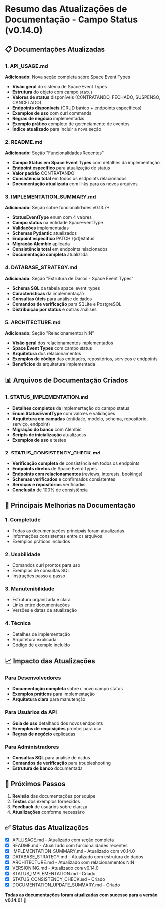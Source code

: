 # Resumo das Atualizações de Documentação - Campo Status (v0.14.0)

## 📋 Documentações Atualizadas

### 1. API_USAGE.md
**Adicionado:** Nova seção completa sobre Space Event Types
- **Visão geral** do sistema de Space Event Types
- **Estrutura** do objeto com campo `status`
- **Valores de status** disponíveis (CONTRATANDO, FECHADO, SUSPENSO, CANCELADO)
- **Endpoints disponíveis** (CRUD básico + endpoints específicos)
- **Exemplos de uso** com curl commands
- **Regras de negócio** implementadas
- **Exemplo prático** completo de gerenciamento de eventos
- **Índice atualizado** para incluir a nova seção

### 2. README.md
**Adicionado:** Seção "Funcionalidades Recentes"
- **Campo Status em Space Event Types** com detalhes da implementação
- **Endpoint específico** para atualização de status
- **Valor padrão** CONTRATANDO
- **Consistência total** em todos os endpoints relacionados
- **Documentação atualizada** com links para os novos arquivos

### 3. IMPLEMENTATION_SUMMARY.md
**Adicionado:** Seção sobre funcionalidades v0.13.7+
- **StatusEventType** enum com 4 valores
- **Campo status** na entidade SpaceEventType
- **Validações** implementadas
- **Schemas Pydantic** atualizados
- **Endpoint específico** PATCH /{id}/status
- **Migração Alembic** aplicada
- **Consistência total** em endpoints relacionados
- **Documentação completa** atualizada

### 4. DATABASE_STRATEGY.md
**Adicionado:** Seção "Estrutura de Dados - Space Event Types"
- **Schema SQL** da tabela space_event_types
- **Características** da implementação
- **Consultas úteis** para análise de dados
- **Comandos de verificação** para SQLite e PostgreSQL
- **Distribuição por status** e outras análises

### 5. ARCHITECTURE.md
**Adicionado:** Seção "Relacionamentos N:N"
- **Visão geral** dos relacionamentos implementados
- **Space Event Types** com campo status
- **Arquitetura** dos relacionamentos
- **Exemplos de código** das entidades, repositórios, serviços e endpoints
- **Benefícios** da arquitetura implementada

## 📊 Arquivos de Documentação Criados

### 1. STATUS_IMPLEMENTATION.md
- **Detalhes completos** da implementação do campo status
- **Enum StatusEventType** com valores e validações
- **Arquitetura em camadas** (entidade, modelo, schema, repositório, serviço, endpoint)
- **Migração do banco** com Alembic
- **Scripts de inicialização** atualizados
- **Exemplos de uso** e testes

### 2. STATUS_CONSISTENCY_CHECK.md
- **Verificação completa** de consistência em todos os endpoints
- **Endpoints diretos** de Space Event Types
- **Endpoints com relacionamentos** (reviews, interests, bookings)
- **Schemas verificados** e confirmados consistentes
- **Serviços e repositórios** verificados
- **Conclusão** de 100% de consistência

## 🎯 Principais Melhorias na Documentação

### 1. **Completude**
- Todas as documentações principais foram atualizadas
- Informações consistentes entre os arquivos
- Exemplos práticos incluídos

### 2. **Usabilidade**
- Comandos curl prontos para uso
- Exemplos de consultas SQL
- Instruções passo a passo

### 3. **Manutenibilidade**
- Estrutura organizada e clara
- Links entre documentações
- Versões e datas de atualização

### 4. **Técnica**
- Detalhes de implementação
- Arquitetura explicada
- Código de exemplo incluído

## 📈 Impacto das Atualizações

### Para Desenvolvedores
- **Documentação completa** sobre o novo campo status
- **Exemplos práticos** para implementação
- **Arquitetura clara** para manutenção

### Para Usuários da API
- **Guia de uso** detalhado dos novos endpoints
- **Exemplos de requisições** prontos para uso
- **Regras de negócio** explicadas

### Para Administradores
- **Consultas SQL** para análise de dados
- **Comandos de verificação** para troubleshooting
- **Estrutura de banco** documentada

## 🔄 Próximos Passos

1. **Revisão** das documentações por equipe
2. **Testes** dos exemplos fornecidos
3. **Feedback** de usuários sobre clareza
4. **Atualizações** conforme necessário

## ✅ Status das Atualizações

- [x] API_USAGE.md - Atualizado com seção completa
- [x] README.md - Atualizado com funcionalidades recentes
- [x] IMPLEMENTATION_SUMMARY.md - Atualizado com v0.14.0
- [x] DATABASE_STRATEGY.md - Atualizado com estrutura de dados
- [x] ARCHITECTURE.md - Atualizado com relacionamentos N:N
- [x] VERSIONING.md - Atualizado com v0.14.0
- [x] STATUS_IMPLEMENTATION.md - Criado
- [x] STATUS_CONSISTENCY_CHECK.md - Criado
- [x] DOCUMENTATION_UPDATE_SUMMARY.md - Criado

**Todas as documentações foram atualizadas com sucesso para a versão v0.14.0!** 🎉 